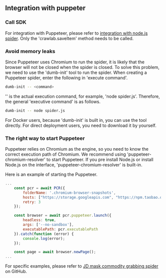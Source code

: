 ## Integration with puppeter

### Call SDK

For integration with Puppeteer, please refer to [integration with node.js spider](./Nodejs.md). Only the 'crawlab.saveItem' method needs to be called.

### Avoid memory leaks

Since Puppeteer uses Chromium to run the spider, it is likely that the browser will not be closed when the spider is closed. To solve this problem, we need to use the 'dumb-init' tool to run the spider. When creating a Puppeteer spider, enter the following in 'execute command'.

```bash
dumb-init -- <command>
```

'<command>' is the actual execution command, for example, 'node spider.js'. Therefore, the general 'executive command' is as follows.

```bash
dumb-init -- node spider.js
```

For Docker users, because 'dumb-init' is built in, you can use the tool directly. For direct deployment users, you need to download it by yourself.

### The right way to start Puppeteer

Puppeteer relies on Chromium as the engine, so you need to know the correct execution path of Chromium. We recommend using 'puppeteer-chromium-resolver' to start Puppeteer. If you pre install Node.js or install Node.js on the interface, 'puppeteer-chromium-resolver' is built-in.

Here is an example of starting the Puppeteer.

```javascript
...
    const pcr = await PCR({
        folderName: '.chromium-browser-snapshots',
        hosts: ["https://storage.googleapis.com", "https://npm.taobao.org/mirrors"],
        retry: 3
    });

    const browser = await pcr.puppeteer.launch({
        headless: true,
        args: ['--no-sandbox'],
        executablePath: pcr.executablePath
    }).catch(function (error) {
        console.log(error);
    });

    const page = await browser.newPage();
...
```

For specific examples, please refer to [JD mask commodity grabbing spider](https://github.com/crawlab-team/crawlab/blob/master/backend/template/spiders/jd_mask/jd_mask_spider.js) on GitHub.